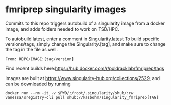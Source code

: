 # fmriprep singularity images
Commits to this repo triggers autobuild of a singularity image from a docker image, and adds folders needed to work on TSD/HPC.

To autobuild latest, enter a comment in [Singularity.latest](Singularity.latest)
To build specific versions/tags, simply change the Singularity.[tag], and make sure to change the tag in the file as well.

``` 
From: REPO/IMAGE:[tag/version]
```

Find recent builds here:https://hub.docker.com/r/poldracklab/fmriprep/tags

Images are built at https://www.singularity-hub.org/collections/2529, and can be downloaded by running
```
docker run --rm -it -v $PWD/:/root/.singularity/shub/:rw vanessa/sregistry-cli pull shub://kasbohm/singularity_fmriprep[TAG]

```
